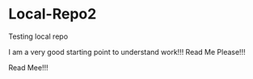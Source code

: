 # Local-Repo2
Testing local repo


I am a very good starting point to understand work!!!
Read Me Please!!!

Read Mee!!!